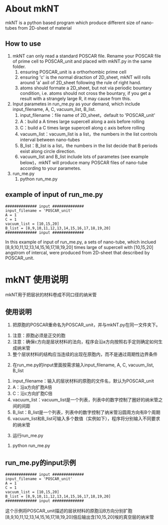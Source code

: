 # About mkNT #

mkNT is a python based program which produce different size of nano-tubes from 2D-sheet of material 

## How to use ##

1.	mkNT can only read a standard POSCAR file. Rename your POSCAR file of prime cell to POSCAR_unit and placed with mkNT.py in the same folder.   
	1)	ensuring POSCAR_unit is a orthorhombic prime cell  
	2)	ensuring 'c' is the normal diraction of 2D_sheet, mkNT will rolls around 'a' axil of 2D_sheet following the rule of right hand.  
	3)	atoms should formate a 2D_sheet, but not via periodic bountary condition,  i.e. atoms should not cross the bountary, if you get a result with a strangely large R, it may cause from this.  
2.	Input parametes in run_me.py as your demand, which include input_filename, A, C, vacuum_list, B_list.  
	1)	input_filename：file name of 2D_sheet，default to 'POSCAR_unit'  
	2)	A：build a A times large supercell along a axis before rolling  
	3)	C：build a C times large supercell along c axis before rolling  
	4)	vacuum_list：vacuum_list is a list，the numbers in the list controls interval between nano-tubes    
	5)	B_list：B_list is a list，the numbers in the list decide that B periods exist along circle direction.  
	6)	vacuum_list and B_list include lots of parametes (see example below)，mkNT will produce many POSCAR files of nano-tube according to your parametes.  
3.	run_me.py  
	1)	python run_me.py  

## example of input of run_me.py ##

	############## input ##############
	input_filename = 'POSCAR_unit'
	A = 1
	C = 1
	vacuum_list = [10,15,20]
	B_list = [8,9,10,11,12,13,14,15,16,17,18,19,20]
	############## input ##############

In this example of input of run_me.py, a sets of nano-tube, which inclued [8,9,10,11,12,13,14,15,16,17,18,19,20] times large of supercell with [10,15,20] angstrom of intercal, were produced from 2D-sheet that described by POSCAR_unit.


# mkNT 使用说明 #

mkNT用于把层状的材料卷成不同口径的纳米管

## 使用说明 ##

1.	把原胞的POSCAR重命名为POSCAR_unit，并与mkNT.py在同一文件夹下。  
  1)	注意：原胞必须是正交的胞  
  2)	注意：确保c方向是层状材料的法向，程序会沿a方向按照右手定则确定如何生成纳米管  
  3)	整个层状材料的结构应当连续的出现在原胞内，而不是通过周期性边界条件  
2.	在run_me.py的input里面按需求输入input_filename, A, C, vacuum_list, B_list  
  1)	input_filename：输入的层状材料的原胞的文件名，默认为POSCAR_unit  
  2)	A：沿a方向扩胞A倍  
  3)	C：沿c方向扩胞C倍  
  4)	vacuum_list：vacuum_list是一个列表，列表中的数字控制了圈好的纳米管之间的间距  
  5)	B_list：B_list是一个列表，列表中的数字控制了纳米管沿圆周方向有B个周期  
  6)	vacuum_list和B_list可输入多个数值（实例如下），程序将分别输入不同要求的纳米管  
3.	运行run_me.py  
  1)	python run_me.py  

## run_me.py的input示例 ##

	############## input ##############
	input_filename = 'POSCAR_unit'
	A = 1
	C = 1
	vacuum_list = [10,15,20]
	B_list = [8,9,10,11,12,13,14,15,16,17,18,19,20]
	############## input ##############

这个示例将POSCAR_unit描述的层状材料的原胞沿B方向分别扩胞[8,9,10,11,12,13,14,15,16,17,18,19,20]倍后输出含[10,15,20]埃的真空层的纳米管

